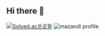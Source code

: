 ## Hi there 👋

<!--
**dbtodqorrn250/dbtodqorrn250** is a ✨ _special_ ✨ repository because its `README.md` (this file) appears on your GitHub profile.

Here are some ideas to get you started:

- 🔭 I’m currently working on ...
- 🌱 I’m currently learning ...
- 👯 I’m looking to collaborate on ...
- 🤔 I’m looking for help with ...
- 💬 Ask me about ...
- 📫 How to reach me: ...
- 😄 Pronouns: ...
- ⚡ Fun fact: ...
-->
[![Solved.ac프로필](http://mazassumnida.wtf/api/v2/generate_badge?boj=dbtodqorrn250)](https://solved.ac/dbtodqorrn250)
![mazandi profile](http://mazandi.herokuapp.com/api?handle=dbtodqorrn250&theme=warm)
